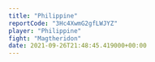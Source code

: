 ```yaml
---
title: "Philippine"
reportCode: "3Hc4XwmG2gfLWJYZ"
player: "Philippine"
fight: "Magtheridon"
date: 2021-09-26T21:48:45.419000+00:00
---
```

